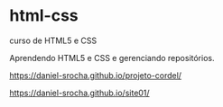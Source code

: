 # html-css
 curso de HTML5 e CSS

 Aprendendo HTML5 e CSS e gerenciando repositórios.

 https://daniel-srocha.github.io/projeto-cordel/

 https://daniel-srocha.github.io/site01/
 
